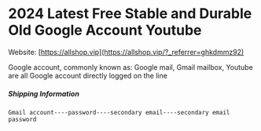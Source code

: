 # 2024 Latest Free Stable and Durable Old Google Account Youtube

Website: [https://allshop.vip](https://allshop.vip/?_referrer=ghkdmmz92)

Google account, commonly known as: Google mail, Gmail mailbox, Youtube are all Google account directly logged on the line

##### Shipping Information

```
Gmail account----password----secondary email----secondary email password
```
